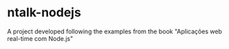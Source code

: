 # ntalk-nodejs
A project developed following the examples from the book "Aplicações web real-time com Node.js"
